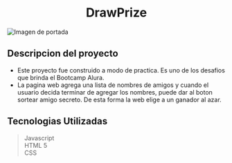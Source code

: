 <h1 align="center">  DrawPrize</h1>

 <img src ="https://capitalcu.ie/wp-content/uploads/2021/03/prize-image-550x350px.jpg" alt="Imagen de portada" align="center">

## Descripcion del proyecto

- Este proyecto fue construido a modo de practica. Es uno de los desafios que brinda el Bootcamp Alura.
- La pagina web agrega una lista de nombres de amigos y cuando el usuario decida terminar de agregar los nombres, puede dar al boton sortear amigo secreto. De esta forma la web elige a un ganador al azar.

## Tecnologias Utilizadas

>Javascript</br>
>HTML 5 </br>
>CSS </br>
